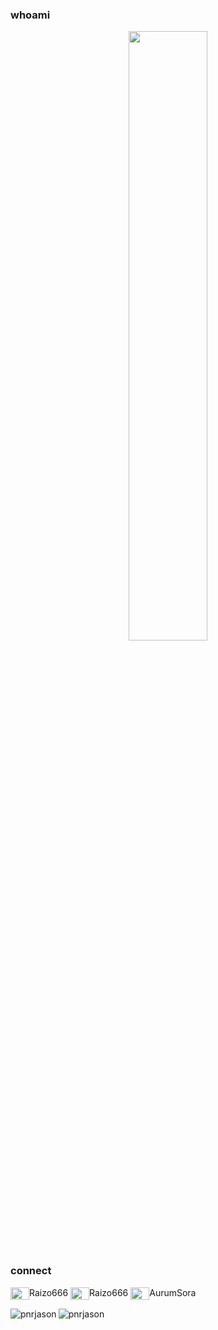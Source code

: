 ### whoami

<div align="center">
    <img src="https://github.com/pnrjason/pnrjason/assets/39984351/765c3c4c-a64f-4f92-9028-f5f8cbc9b765" width="50%" height="50%">
</div>

### connect
<p align="left">
<img align="center" src="https://www.svgrepo.com/show/331368/discord-v2.svg" height="20" width="30"/>Raizo666
<img align="center" src="https://www.svgrepo.com/show/452115/telegram.svg" height="20" width="30"/>Raizo666
<img align="center" src="https://www.svgrepo.com/show/448251/twitch.svg" height="20" width="30"/>AurumSora

<p><img align="left" src="https://github-readme-stats.vercel.app/api/top-langs?username=pnrjason&show_icons=true&locale=en&layout=compact&theme=merko" alt="pnrjason" /></p>
<p><img align="center" src="https://github-readme-streak-stats.herokuapp.com/?user=pnrjason" alt="pnrjason" /></p>
